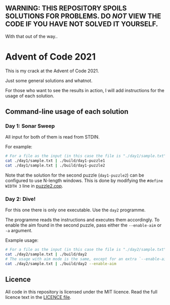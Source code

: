 ## WARNING: THIS REPOSITORY SPOILS SOLUTIONS FOR PROBLEMS. DO *NOT* VIEW THE CODE IF YOU HAVE NOT SOLVED IT YOURSELF.

With that out of the way..

# Advent of Code 2021

This is my crack at the Advent of Code 2021.

Just some general solutions and whatnot.

For those who want to see the results in action, I will add instructions for the usage of each solution.

## Command-line usage of each solution

### Day 1: Sonar Sweep

All input for both of them is read from STDIN.

For example:

```sh
# For a file as the input (in this case the file is "./day1/sample.txt")
cat ./day1/sample.txt | ./build/day1-puzzle1
cat ./day1/sample.txt | ./build/day1-puzzle2
```

Note that the solution for the second puzzle (`day1-puzzle2`) can be configured to use N-length windows.
This is done by modifying the `#define WIDTH 3` line in [puzzle2.cpp](./day1/puzzle2.cpp).


### Day 2: Dive!

For this one there is only one executable.
Use the `day2` programme.

The programme reads the instructions and executes them accordingly. 
To enable the aim found in the second puzzle, pass either the `--enable-aim` or `-a` argument.

Example usage:
```sh
# For a file as the input (in this case the file is "./day2/sample.txt")
cat ./day2/sample.txt | ./build/day2
# The usage with aim mode is the same, except for an extra `--enable-aim` argument
cat ./day2/sample.txt | ./build/day2 --enable-aim
```


## Licence

All code in this repository is licensed under the MIT licence.
Read the full licence text in the [LICENCE file](./LICENCE).